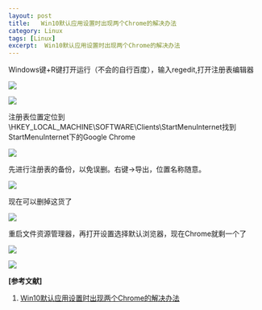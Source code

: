 ```yaml
---
layout: post
title:   Win10默认应用设置时出现两个Chrome的解决办法
category: Linux
tags: [Linux]
excerpt:  Win10默认应用设置时出现两个Chrome的解决办法
---
```


Windows键+R键打开运行（不会的自行百度），输入regedit,打开注册表编辑器

![](http://www.nangongyibin.com/assets/images/Linux/206.png)

![](http://www.nangongyibin.com/assets/images/Linux/207.png)

注册表位置定位到\HKEY_LOCAL_MACHINE\SOFTWARE\Clients\StartMenuInternet找到StartMenuInternet下的Google Chrome

![](http://www.nangongyibin.com/assets/images/Linux/208.png)

先进行注册表的备份，以免误删。右键->导出，位置名称随意。

![](http://www.nangongyibin.com/assets/images/Linux/209.png)

现在可以删掉这货了

![](http://www.nangongyibin.com/assets/images/Linux/210.png)

重启文件资源管理器，再打开设置选择默认浏览器，现在Chrome就剩一个了

![](http://www.nangongyibin.com/assets/images/Linux/211.png)

![](http://www.nangongyibin.com/assets/images/Linux/212.png)

**[参考文献]**

1. [Win10默认应用设置时出现两个Chrome的解决办法](https://jingyan.baidu.com/article/295430f188324a0c7e0050e3.html "Win10默认应用设置时出现两个Chrome的解决办法")



